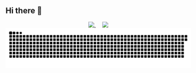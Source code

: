 ## Hi there 👋

<!--
**yzr-mint/yzr-mint** is a ✨ _special_ ✨ repository because its `README.md` (this file) appears on your GitHub profile.

Here are some ideas to get you started:

- 🔭 I’m currently working on ...
- 🌱 I’m currently learning ...
- 👯 I’m looking to collaborate on ...
- 🤔 I’m looking for help with ...
- 💬 Ask me about ...
- 📫 How to reach me: ...
- 😄 Pronouns: ...
- ⚡ Fun fact: ...
-->
<div align="center">
  <a href="#">
    <img width="400" align="top" src="https://gist.githubusercontent.com/yzr-mint/3c9f9bd1df040052bfb917115f1b7aba/raw/github-metrics.svg" />
  </a>
  &emsp;
  <a href="#">
    <img width="400" align="top" src="https://gist.githubusercontent.com/yzr-mint/1a27afbbf731b20785dd33ac2ea7e3fc/raw/github-metrics.svg" />
  </a>
</div>

<picture>
  <source media="(prefers-color-scheme: dark)" srcset="https://raw.githubusercontent.com/yzr-mint/yzr-mint/output/github-contribution-grid-snake-dark.svg" />
  <source media="(prefers-color-scheme: light)" srcset="https://raw.githubusercontent.com/yzr-mint/yzr-mint/output/github-contribution-grid-snake.svg" />
  <img alt="github-snake" src="https://raw.githubusercontent.com/yzr-mint/yzr-mint/output/github-contribution-grid-snake.svg" />
</picture>
